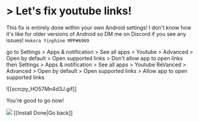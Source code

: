 # > Let's fix youtube links!

This fix is entirely done within your own Android settings!
I don't know how it's like for older versions of Android so DM me on Discord if you see any issues! `Hokora Yinphine MPP#6969`

go to Settings > Apps & notification > See all apps > Youtube > Advanced > Open by default > Open supported links > Don't allow app to open links
then Settings > Apps & notification > See all apps > Youtube ReVanced > Advanced > Open by default > Open supported links > Allow app to open supported links

![[scrcpy_HO57Mn4d3J.gif]]

You're good to go now!


![](https://cdn.discordapp.com/attachments/803186540359450664/1100707666361323520/ezgif.com-resize_1.gif) [[Install Done|Go back]]